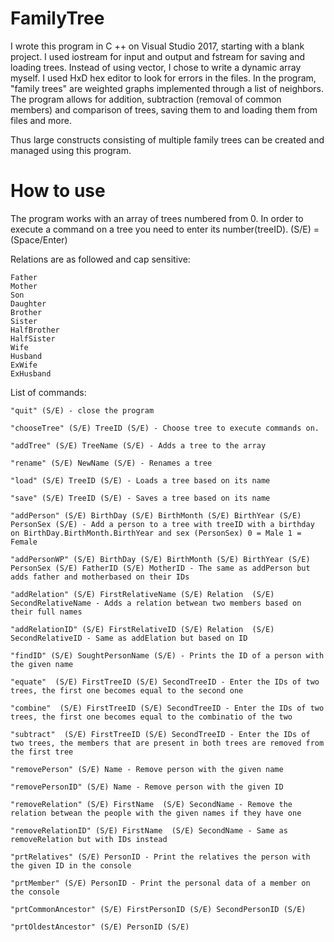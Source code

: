 # FamilyTree

I wrote this program in C ++ on Visual Studio 2017, starting with a blank project. I used iostream for input and output and fstream for saving and loading trees. Instead of using vector, I chose to write a dynamic array myself. I used HxD hex editor to look for errors in the files.
In the program, "family trees" are weighted graphs implemented through a list of neighbors. The program allows for addition, subtraction (removal of common members) and comparison of trees, saving them to and loading them from files and more.

Thus large constructs consisting of multiple family trees can be created and managed using this program.

# How to use

The program works with an array of trees numbered from 0. In order to execute a command on a tree you need to enter its number(treeID).
(S/E) = (Space/Enter)

Relations are as followed and cap sensitive:

	Father
	Mother
	Son
	Daughter
	Brother
	Sister
	HalfBrother
	HalfSister
	Wife
	Husband
	ExWife
	ExHusband

List of commands:

 	"quit" (S/E) - close the program
	
	"chooseTree" (S/E) TreeID (S/E) - Choose tree to execute commands on.
	
	"addTree" (S/E) TreeName (S/E) - Adds a tree to the array
	
	"rename" (S/E) NewName (S/E) - Renames a tree
	
	"load" (S/E) TreeID (S/E) - Loads a tree based on its name
	
	"save" (S/E) TreeID (S/E) - Saves a tree based on its name
	
	"addPerson" (S/E) BirthDay (S/E) BirthMonth (S/E) BirthYear (S/E) PersonSex (S/E) - Add a person to a tree with treeID with a birthday on BirthDay.BirthMonth.BirthYear and sex (PersonSex) 0 = Male 1 = Female
	
	"addPersonWP" (S/E) BirthDay (S/E) BirthMonth (S/E) BirthYear (S/E) PersonSex (S/E) FatherID (S/E) MotherID - The same as addPerson but adds father and motherbased on their IDs
	
	"addRelation" (S/E) FirstRelativeName (S/E) Relation  (S/E) SecondRelativeName - Adds a relation betwean two members based on their full names
	
	"addRelationID" (S/E) FirstRelativeID (S/E) Relation  (S/E) SecondRelativeID - Same as addElation but based on ID
	
	"findID" (S/E) SoughtPersonName (S/E) - Prints the ID of a person with the given name
	
	"equate"  (S/E) FirstTreeID (S/E) SecondTreeID - Enter the IDs of two trees, the first one becomes equal to the second one
	
	"combine"  (S/E) FirstTreeID (S/E) SecondTreeID - Enter the IDs of two trees, the first one becomes equal to the combinatio of the two
	
	"subtract"  (S/E) FirstTreeID (S/E) SecondTreeID - Enter the IDs of two trees, the members that are present in both trees are removed from the first tree
	
	"removePerson" (S/E) Name - Remove person with the given name
	
	"removePersonID" (S/E) Name - Remove person with the given ID
	
	"removeRelation" (S/E) FirstName  (S/E) SecondName - Remove the relation betwean the people with the given names if they have one
	
	"removeRelationID" (S/E) FirstName  (S/E) SecondName - Same as removeRelation but with IDs instead
	
	"prtRelatives" (S/E) PersonID - Print the relatives the person with the given ID in the console
	
	"prtMember" (S/E) PersonID - Print the personal data of a member on the console
	
	"prtCommonAncestor" (S/E) FirstPersonID (S/E) SecondPersonID (S/E)
	
	"prtOldestAncestor" (S/E) PersonID (S/E) 
